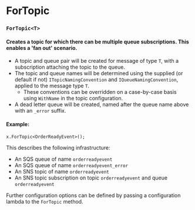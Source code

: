 # ForTopic

### `ForTopic<T>`

#### Creates a topic for which there can be multiple queue subscriptions. This enables a 'fan out' scenario.

* A topic and queue pair will be created for message of type `T`, with a subscription attaching the topic to the queue.
* The topic and queue names will be determined using the supplied \(or default if not\) `ITopicNamingConvention` and `IQueueNamingConvention`, applied to the message type `T`. 
  * These conventions can be overridden on a case-by-case basis using `WithName` in the topic configuration.
* A dead letter queue will be created, named after the queue name above with an `_error` suffix.

#### Example:

```text
x.ForTopic<OrderReadyEvent>();
```

This describes the following infrastructure:

* An SQS queue of name `orderreadyevent` 
* An SQS queue of name `orderreadyevent_error` 
* An SNS topic of name `orderreadyevent` 
* An SNS topic subscription on topic `orderreadyevent` and queue `orderreadyevent`

Further configuration options can be defined by passing a configuration lambda to the `ForTopic` method.


